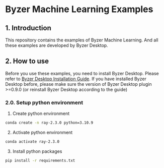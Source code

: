 # Byzer Machine Learning Examples

## 1. Introduction

This repository contains the examples of Byzer Machine Learning. And all these examples are developed by Byzer Desktop.

## 2. How to use

Before you use these examples, you need to install Byzer Desktop. Please refer to [Byzer Desktop Installation Guide](https://zhuanlan.zhihu.com/p/603399058). If you have installed Byzer Desktop before, please make sure the version of Byzer Desktop plugin >=0.9.0 (or reinstall Byzer Desktop according to the guide)

### 2.0. Setup python environment

1. Create python environment

```bash
conda create -n ray-2.3.0 python=3.10.9
```

2. Activate python environment

```bash
conda activate ray-2.3.0
```

3. Install python packages

```bash
pip install -r requirements.txt
```

